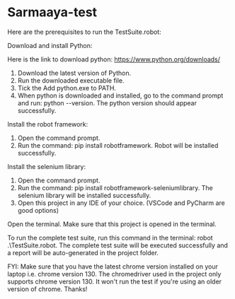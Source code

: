 # Sarmaaya-test

Here are the prerequisites to run the TestSuite.robot:

Download and install Python:

Here is the link to download python: https://www.python.org/downloads/

1. Download the latest version of Python.
2. Run the downloaded executable file.
3. Tick the Add python.exe to PATH.
4. When python is downloaded and installed, go to the command prompt and run: python --version. The python version should appear successfully.

Install the robot framework:

1. Open the command prompt.
2. Run the command: pip install robotframework. Robot will be installed successfully.

Install the selenium library:

1. Open the command prompt.
2. Run the command: pip install robotframework-seleniumlibrary. The selenium library will be installed successfully.
3. Open this project in any IDE of your choice. (VSCode and PyCharm are good options)

Open the terminal. Make sure that this project is opened in the terminal.

To run the complete test suite, run this command in the terminal: robot .\TestSuite.robot. The complete test suite will be executed successfully and a report will be auto-generated in the project folder.

FYI: Make sure that you have the latest chrome version installed on your laptop i.e. chrome version 130. The chromedriver used in the project only supports chrome version 130. It won't run the test if you're using an older version of chrome. Thanks!
